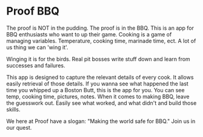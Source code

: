 # Proof BBQ

The proof is NOT in the pudding. The proof is in the BBQ. This is an app for BBQ enthusiasts who want to up their game.
Cooking is a game of managing variables. Temperature, cooking time, marinade time, ect. A lot of us thing we can 'wing it'.

Winging it is for the birds. Real pit bosses write stuff down and learn from successes and failures.

This app is designed to capture the relevant details of every cook. It allows easily retrieval of those details. If you wanna see what happened the last time you whipped up a Boston Butt, this is the app for you. You can see temp, cooking time, pictures, notes. When it comes to making BBQ, leave the guesswork out. Easily see what worked, and what didn't and build those skills.

We here at Proof have a slogan: "Making the world safe for BBQ." Join us in our quest.